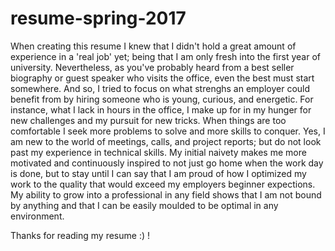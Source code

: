 # resume-spring-2017


  When creating this resume I knew that I didn't hold a great amount of experience in a 'real job' yet; being that I am only fresh into the first year of university. Nevertheless, as you've probably heard from a best seller biography or guest speaker who visits the office, even the best must start somewhere. And so, I tried to focus on what strenghs an employer could benefit from by hiring someone who is young, curious, and energetic. For instance, what I lack in hours in the office, I make up for in my hunger for new challenges and my pursuit for new tricks. When things are too comfortable I seek more problems to solve and more skills to conquer. Yes, I am new to the world of meetings, calls, and project reports; but do not look past my experience in technical skills. My initial naivety makes me more motivated and continuously inspired to not just go home when the work day is done, but to stay until I can say that I am proud of how I optimized my work to the quality that would exceed my employers beginner expections. My ability to grow into a professional in any field shows that I am not bound by anything and that I can be easily moulded to be optimal in any environment.
  
  Thanks for reading my resume :) !
